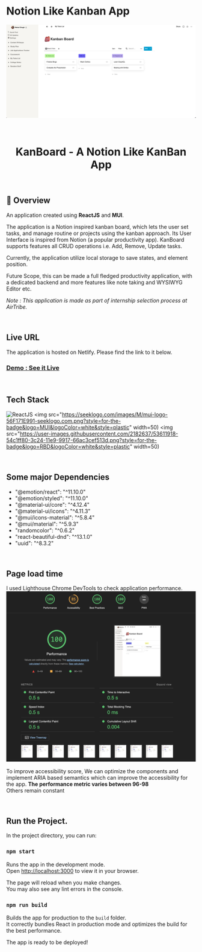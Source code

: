 # Notion Like Kanban App

![image](public/Screenshot.png)

<br>

<h1 align="center">KanBoard - A Notion Like KanBan App</h1>

<br>

## 🧐 Overview

An application created using **ReactJS** and **MUI**.

The application is a Notion inspired kanban board, which lets the user set tasks, and manage routine or projects using the kanban approach. Its User Interface is inspired from Notion (a popular productivity app). KanBoard supports features all CRUD operations i.e. Add, Remove, Update tasks.

Currently, the application utilize local storage to save states, and element position.

Future Scope, this can be made a full fledged productivity application, with a dedicated backend and more features like note taking and WYSIWYG Editor etc.

_Note : This application is made as part of internship selection process at AirTribe._

<br>

## Live URL

The application is hosted on Netlify. Please find the link to it below.

<h3><a href="https://notion-kanboard-mukul.netlify.app/">Demo : See it Live</a></h3>

<br>

## Tech Stack

![ReactJS](https://img.shields.io/badge/ReactJS-61DAFB?&style=for-the-badge&logo=react&logoColor=white&style=plastic)
<img src="https://seeklogo.com/images/M/mui-logo-56F171E991-seeklogo.com.png?style=for-the-badge&logo=MUI&logoColor=white&style=plastic" width=50)
<img src="https://user-images.githubusercontent.com/2182637/53611918-54c1ff80-3c24-11e9-9917-66ac3cef513d.png?style=for-the-badge&logo=RBD&logoColor=white&style=plastic" width=50)

<br>

## Some major Dependencies

- "@emotion/react": "^11.10.0"
- "@emotion/styled": "^11.10.0"
- "@material-ui/core": "^4.12.4"
- "@material-ui/icons": "^4.11.3"
- "@mui/icons-material": "^5.8.4"
- "@mui/material": "^5.9.3"
- "randomcolor": "^0.6.2"
- "react-beautiful-dnd": "^13.1.0"
- "uuid": "^8.3.2"

<br>

## Page load time

I used Lighthouse Chrome DevTools to check application performance.
![image](public/performance.png)

To improve accessibility score, We can optimize the components and implement ARIA based semantics which can improve the accessibility for the app.
**The performance metric varies between 96-98**  
Others remain constant

<br>

## Run the Project.

In the project directory, you can run:

### `npm start`

Runs the app in the development mode.\
Open [http://localhost:3000](http://localhost:3000) to view it in your browser.

The page will reload when you make changes.\
You may also see any lint errors in the console.

### `npm run build`

Builds the app for production to the `build` folder.\
It correctly bundles React in production mode and optimizes the build for the best performance.

The app is ready to be deployed!
